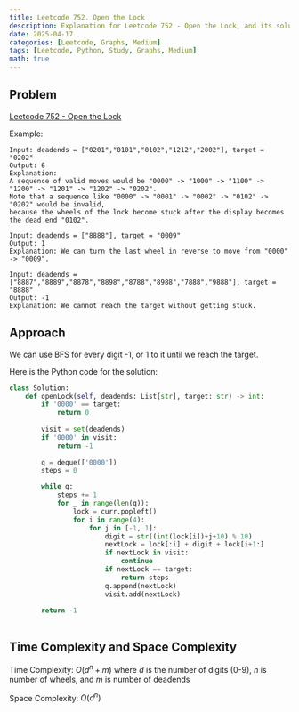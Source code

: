 ```yaml
---
title: Leetcode 752. Open the Lock
description: Explanation for Leetcode 752 - Open the Lock, and its solution in Python.
date: 2025-04-17
categories: [Leetcode, Graphs, Medium]
tags: [Leetcode, Python, Study, Graphs, Medium]
math: true
---
```


## Problem
[Leetcode 752 - Open the Lock](https://leetcode.com/problems/open-the-lock/description/)

Example:
```
Input: deadends = ["0201","0101","0102","1212","2002"], target = "0202"
Output: 6
Explanation: 
A sequence of valid moves would be "0000" -> "1000" -> "1100" -> "1200" -> "1201" -> "1202" -> "0202".
Note that a sequence like "0000" -> "0001" -> "0002" -> "0102" -> "0202" would be invalid,
because the wheels of the lock become stuck after the display becomes the dead end "0102".

Input: deadends = ["8888"], target = "0009"
Output: 1
Explanation: We can turn the last wheel in reverse to move from "0000" -> "0009".

Input: deadends = ["8887","8889","8878","8898","8788","8988","7888","9888"], target = "8888"
Output: -1
Explanation: We cannot reach the target without getting stuck.
```

## Approach

We can use BFS for every digit -1, or 1 to it until we reach the target.

Here is the Python code for the solution:
```python
class Solution:
    def openLock(self, deadends: List[str], target: str) -> int:
        if '0000' == target:
            return 0
        
        visit = set(deadends)
        if '0000' in visit:
            return -1
        
        q = deque(['0000'])
        steps = 0

        while q:
            steps += 1
            for _ in range(len(q)):
                lock = curr.popleft()
                for i in range(4):
                    for j in [-1, 1]:
                        digit = str((int(lock[i])+j+10) % 10)
                        nextLock = lock[:i] + digit + lock[i+1:]
                        if nextLock in visit:
                            continue
                        if nextLock == target:
                            return steps
                        q.append(nextLock)
                        visit.add(nextLock)
        
        return -1
    
```
## Time Complexity and Space Complexity

Time Complexity: $O(d^n + m)$ where $d$ is the number of digits (0-9), $n$ is number of wheels, and $m$ is number of deadends

Space Complexity: $O(d^n)$